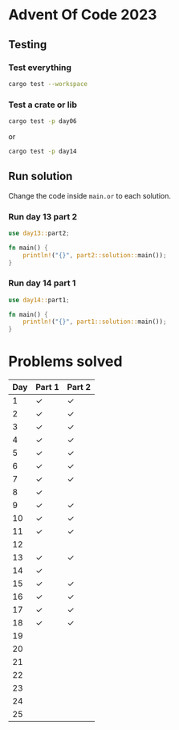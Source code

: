 # Advent Of Code 2023

## Testing

### Test everything

```bash
cargo test --workspace
```

### Test a crate or lib

```bash
cargo test -p day06
```

or

```bash
cargo test -p day14
```

###

## Run solution

Change the code inside `main.or` to each solution.

### Run day 13 part 2

```rust
use day13::part2;

fn main() {
    println!("{}", part2::solution::main());
}
```

### Run day 14 part 1

```rust
use day14::part1;

fn main() {
    println!("{}", part1::solution::main());
}
```

# Problems solved

| Day | Part 1  | Part 2  |
| --- | ------- | ------- |
| 1   | &check; | &check; |
| 2   | &check; | &check; |
| 3   | &check; | &check; |
| 4   | &check; | &check; |
| 5   | &check; | &check; |
| 6   | &check; | &check; |
| 7   | &check; | &check; |
| 8   | &check; |         |
| 9   | &check; | &check; |
| 10  | &check; | &check; |
| 11  | &check; | &check; |
| 12  |         |         |
| 13  | &check; | &check; |
| 14  | &check; |         |
| 15  | &check; | &check; |
| 16  | &check; | &check; |
| 17  | &check; | &check; |
| 18  | &check; | &check; |
| 19  |         |         |
| 20  |         |         |
| 21  |         |         |
| 22  |         |         |
| 23  |         |         |
| 24  |         |         |
| 25  |         |         |
